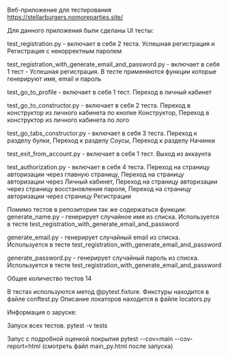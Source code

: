 Веб-приложение для тестирования https://stellarburgers.nomoreparties.site/

Для данного приложения были сделаны UI тесты: 

test_registration.py - включает в себя 2 теста. Успешная регистрация и Регистрация с некорректным паролем

test_registration_with_generate_email_and_password.py - включает в себя 1 тест - Успешная регистрация. В тесте применяются функции которые генерируют имя, email и пароль

test_go_to_profile - включает в себя 1 тест. Переход в личный кабинет 

test_go_to_constructor.py - включает в себя 2 теста. Переход в конструктор из личного кабинета по кнопке Конструктор, Переход в конструктор из личного кабинета по лого

test_go_tabs_constructor.py - включает в себя 3 теста. Переход к разделу булки, Переход к разделу Соусы, Переход к разделу Начинки

test_exit_from_account.py - включает в себя 1 тест. Выход из аккаунта

test_authorization.py - включает в себя 4 теста. Переход на страницу авторизации через главную страницу, Переход на страницу авторизации через Личный кабинет, Переход на страницу авторизации через страницу восстановления пароля, Переход на страницу авторизации через страницу Регистрации

Помимо тестов в репозитории так же содержаться функции:
generate_name.py - генерирует случайное имя из списка. Используется в тесте test_registration_with_generate_email_and_password

generate_email.py - генерирует случайный email из списка. Используется в тесте test_registration_with_generate_email_and_password

generate_password.py - генерирует случайный пароль из списка. Используется в тесте test_registration_with_generate_email_and_password


Общее количество тестов 14 

В тестах используются метод @pytest.fixture. Фикстуры находится в файле conftest.py
Описание локаторов находится в файле locators.py


Информация о заруске:

Запуск всех тестов. pytest -v tests

Запус с подробной оценкой покрытия pytest --cov=main --cov-report=html
(смотреть файл main_py.html после запуска)